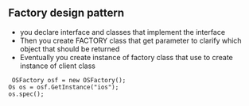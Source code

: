## Factory design pattern

- you declare interface and classes that implement the interface
- Then you create FACTORY class that get parameter to clarify which object that should be returned
- Eventually you create instance of factory class that use to create instance of client class 

```
 OSFactory osf = new OSFactory();
Os os = osf.GetInstance("ios");
os.spec();

```